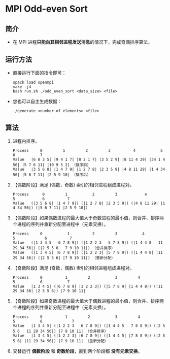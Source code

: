 # MPI Odd-even Sort



## 简介

* 在 MPI 进程**只能向其相邻进程发送消息**的情况下，完成奇偶排序算法。



## 运行方法

* 直接运行下面的指令即可：

  ```shell
  spack load openmpi
  make -j4
  bash run.sh ./odd_even_sort <data_size> <file>
  ```

* 您也可以自主生成数据：

  ```shell
  ./generate <number_of_elements> <file>
  ```



## 算法

1. 进程内排序。

   ```
   Process     0         1         2         3          4           5          6           7
   Value   |6 8 3 5| |9 4 1 7| |8 2 1 7| |3 5 2 9| |8 11 4 29| |34 1 4 56| |5 7 6 11| |10 9 5 2| （排序前）
   Value   |3 5 6 8| |1 4 7 9| |1 2 7 8| |2 3 5 9| |4 8 11 29| |1 4 34 56| |5 6 7 11| |2 5 9 10| （排序后）
   ```

2. 【偶数阶段】满足 (偶数，奇数) 索引的相邻进程组成进程对。

   ```
   Process      0         1           2         3            4           5            6          7
   Value   (|3 5 6 8| |1 4 7 9|) (|1 2 7 8| |2 3 5 9|) (|4 8 11 29| |1 4 34 56|) (|5 6 7 11| |2 5 9 10|) 
   ```

3. 【偶数阶段】如果偶数进程的最大值大于奇数进程的最小值，则合并、排序两个进程的序列并重新分配至进程中（元素交换）。

   ```
   Process     0           1          2         3           4           5             6          7
   Value   (|1 3 4 5   6 7 8 9|) (|1 2 2 3   5 7 8 9|) (|1 4 4 8   11 29 34 56|) (|2 5 5 6   7 9 10 11|) （合并排序）
   Value   (|1 3 4 5| |6 7 8 9|) (|1 2 2 3| |5 7 8 9|) (|1 4 4 8| |11 29 34 56|) (|2 5 5 6| |7 9 10 11|) （重新分配）
   ```

4. 【奇数阶段】满足 (奇数，偶数) 索引的相邻进程组成进程对。

   ```
   Process     0          1         2           3         4             5           6           7
   Value   |1 3 4 5| (|6 7 8 9| |1 2 2 3|) (|5 7 8 9| |1 4 4 8|) (|11 29 34 56| |2 5 5 6|) |7 9 10 11|
   ```

5. 【奇数阶段】如果奇数进程的最大值大于偶数进程的最小值，则合并、排序两个进程的序列并重新分配至进程中（元素交换）。

   ```
   Process     0          1         2           3         4           5           6             7
   Value   |1 3 4 5| (|1 2 2 3   6 7 8 9|) (|1 4 4 5   7 8 8 9|) (|2 5 5 6   11 29 34 56|) |7 9 10 11| （合并排序）
   Value   |1 3 4 5| (|1 2 2 3| |6 7 8 9|) (|1 4 4 5| |7 8 8 9|) (|2 5 5 6| |11 29 34 56|) |7 9 10 11| （重新分配）
   ```

6. 交替运行 **偶数阶段** 和 **奇数阶段**，直到两个阶段都 **没有元素交换**。